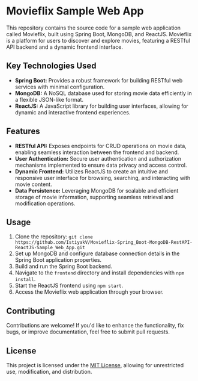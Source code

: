 # Movieflix Sample Web App

This repository contains the source code for a sample web application called Movieflix, built using Spring Boot, MongoDB, and ReactJS. Movieflix is a platform for users to discover and explore movies, featuring a RESTful API backend and a dynamic frontend interface.

## Key Technologies Used

- **Spring Boot:** Provides a robust framework for building RESTful web services with minimal configuration.
- **MongoDB:** A NoSQL database used for storing movie data efficiently in a flexible JSON-like format.
- **ReactJS:** A JavaScript library for building user interfaces, allowing for dynamic and interactive frontend experiences.

## Features

- **RESTful API:** Exposes endpoints for CRUD operations on movie data, enabling seamless interaction between the frontend and backend.
- **User Authentication:** Secure user authentication and authorization mechanisms implemented to ensure data privacy and access control.
- **Dynamic Frontend:** Utilizes ReactJS to create an intuitive and responsive user interface for browsing, searching, and interacting with movie content.
- **Data Persistence:** Leveraging MongoDB for scalable and efficient storage of movie information, supporting seamless retrieval and modification operations.

## Usage

1. Clone the repository: `git clone https://github.com/IstiyakV/Movieflix-Spring_Boot-MongoDB-RestAPI-ReactJS-Sample_Web_App.git`
2. Set up MongoDB and configure database connection details in the Spring Boot application properties.
3. Build and run the Spring Boot backend.
4. Navigate to the `frontend` directory and install dependencies with `npm install`.
5. Start the ReactJS frontend using `npm start`.
6. Access the Movieflix web application through your browser.

## Contributing

Contributions are welcome! If you'd like to enhance the functionality, fix bugs, or improve documentation, feel free to submit pull requests.

## License

This project is licensed under the [MIT License](LICENSE), allowing for unrestricted use, modification, and distribution.
